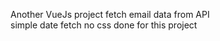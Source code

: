  Another VueJs project
 fetch email data from API     
 simple date fetch  no css done for this project                       
